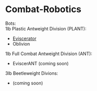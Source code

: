 # Combat-Robotics
Bots:  
1lb Plastic Antweight Division (PLANT):
- [Eviscerator](Eviscerator_(PLANT))
- Oblivion

1lb Full Combat Antweight Division (ANT):
- EviscerANT (coming soon)

3lb Beetleweight Divions:
- (coming soon)
